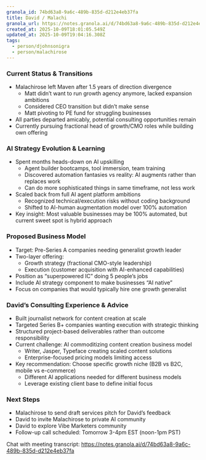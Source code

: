 ```yaml
---
granola_id: 74bd63a8-9a6c-489b-835d-d212e4eb37fa
title: David / Malachi
granola_url: https://notes.granola.ai/d/74bd63a8-9a6c-489b-835d-d212e4eb37fa
created_at: 2025-10-09T18:01:05.549Z
updated_at: 2025-10-09T19:04:16.308Z
tags:
  - person/djohnsonigra
  - person/malachirose
---
```


### Current Status & Transitions

- Malachirose left Maven after 1.5 years of direction divergence
  - Matt didn’t want to run growth agency anymore, lacked expansion ambitions
  - Considered CEO transition but didn’t make sense
  - Matt pivoting to PE fund for struggling businesses
- All parties departed amicably, potential consulting opportunities remain
- Currently pursuing fractional head of growth/CMO roles while building own offering

### AI Strategy Evolution & Learning

- Spent months heads-down on AI upskilling
  - Agent builder bootcamps, tool immersion, team training
  - Discovered automation fantasies vs reality: AI augments rather than replaces work
  - Can do more sophisticated things in same timeframe, not less work
- Scaled back from full AI agent platform ambitions
  - Recognized technical/execution risks without coding background
  - Shifted to AI-human augmentation model over 100% automation
- Key insight: Most valuable businesses may be 100% automated, but current sweet spot is hybrid approach

### Proposed Business Model

- Target: Pre-Series A companies needing generalist growth leader
- Two-layer offering:
  - Growth strategy (fractional CMO-style leadership)
  - Execution (customer acquisition with AI-enhanced capabilities)
- Position as “superpowered IC” doing 5 people’s jobs
- Include AI strategy component to make businesses “AI native”
- Focus on companies that would typically hire one growth generalist

### David’s Consulting Experience & Advice

- Built journalist network for content creation at scale
- Targeted Series B+ companies wanting execution with strategic thinking
- Structured project-based deliverables rather than outcome responsibility
- Current challenge: AI commoditizing content creation business model
  - Writer, Jasper, Typeface creating scaled content solutions
  - Enterprise-focused pricing models limiting access
- Key recommendation: Choose specific growth niche (B2B vs B2C, mobile vs e-commerce)
  - Different AI applications needed for different business models
  - Leverage existing client base to define initial focus

### Next Steps

- Malachirose to send draft services pitch for David’s feedback
- David to invite Malachirose to private AI community
- David to explore Vibe Marketers community
- Follow-up call scheduled: Tomorrow 3-4pm EST (noon-1pm PST)

Chat with meeting transcript: https://notes.granola.ai/d/74bd63a8-9a6c-489b-835d-d212e4eb37fa

